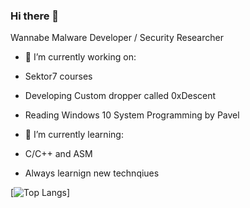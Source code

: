 ### Hi there 👋
Wannabe Malware Developer / Security Researcher


<!--
**ReverseThrottle/ReverseThrottle** is a ✨ _special_ ✨ repository because its `README.md` (this file) appears on your GitHub profile.

Here are some ideas to get you started:

- 🔭 I’m currently working on ...
- 🌱 I’m currently learning ...
- 👯 I’m looking to collaborate on ...
- 🤔 I’m looking for help with ...
- 💬 Ask me about ...
- 📫 How to reach me: ...
- 😄 Pronouns: ...
- ⚡ Fun fact: ...
-->

- 🔭 I’m currently working on:
-   Sektor7 courses 
-   Developing Custom dropper called 0xDescent
-   Reading Windows 10 System Programming by Pavel
 
- 🌱 I’m currently learning:
-   C/C++ and ASM
-   Always learnign new technqiues

[![Top Langs](https://github-readme-stats.vercel.app/api/top-langs/?username=ReverseThrottle&langs_count=5)]
